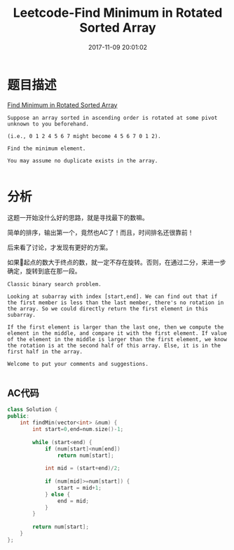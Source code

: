 ﻿---
title: Leetcode-Find Minimum in Rotated Sorted Array
date: 2017-11-09 20:01:02
categories: Leetcode
tags: 
 - 二分查找
 - Array
---

# 题目描述
[Find Minimum in Rotated Sorted Array](https://leetcode.com/problems/find-minimum-in-rotated-sorted-array/description/)
```
Suppose an array sorted in ascending order is rotated at some pivot unknown to you beforehand.

(i.e., 0 1 2 4 5 6 7 might become 4 5 6 7 0 1 2).

Find the minimum element.

You may assume no duplicate exists in the array.


```
<!--more-->

# 分析
这题一开始没什么好的思路，就是寻找最下的数嘛。

简单的排序，输出第一个，竟然也AC了！而且，时间排名还很靠前！

后来看了讨论，才发现有更好的方案。

如果起点的数大于终点的数，就一定不存在旋转。否则，在通过二分，来进一步确定，旋转到底在那一段。

```
Classic binary search problem.

Looking at subarray with index [start,end]. We can find out that if the first member is less than the last member, there's no rotation in the array. So we could directly return the first element in this subarray.

If the first element is larger than the last one, then we compute the element in the middle, and compare it with the first element. If value of the element in the middle is larger than the first element, we know the rotation is at the second half of this array. Else, it is in the first half in the array.

Welcome to put your comments and suggestions.


```

## AC代码
```C++
class Solution {
public:
    int findMin(vector<int> &num) {
        int start=0,end=num.size()-1;
        
        while (start<end) {
            if (num[start]<num[end])
                return num[start];
            
            int mid = (start+end)/2;
            
            if (num[mid]>=num[start]) {
                start = mid+1;
            } else {
                end = mid;
            }
        }
        
        return num[start];
    }
};
```